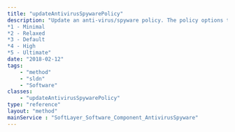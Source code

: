 ```yaml
---
title: "updateAntivirusSpywarePolicy"
description: "Update an anti-virus/spyware policy. The policy options that it accepts are the following: 
*1 - Minimal
*2 - Relaxed
*3 - Default
*4 - High
*5 - Ultimate"
date: "2018-02-12"
tags:
    - "method"
    - "sldn"
    - "Software"
classes:
    - "updateAntivirusSpywarePolicy"
type: "reference"
layout: "method"
mainService : "SoftLayer_Software_Component_AntivirusSpyware"
---
```

